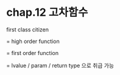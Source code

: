 # chap.12 고차함수

first class citizen

= high order function

= first order function

= lvalue / param / return type 으로 취급 가능
